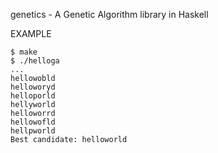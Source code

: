 genetics - A Genetic Algorithm library in Haskell

EXAMPLE

	$ make
	$ ./helloga
	...
	hellowobld
	helloworyd
	helloporld
	hellyworld
	helloworrd
	hellowofld
	hellpworld
	Best candidate: helloworld